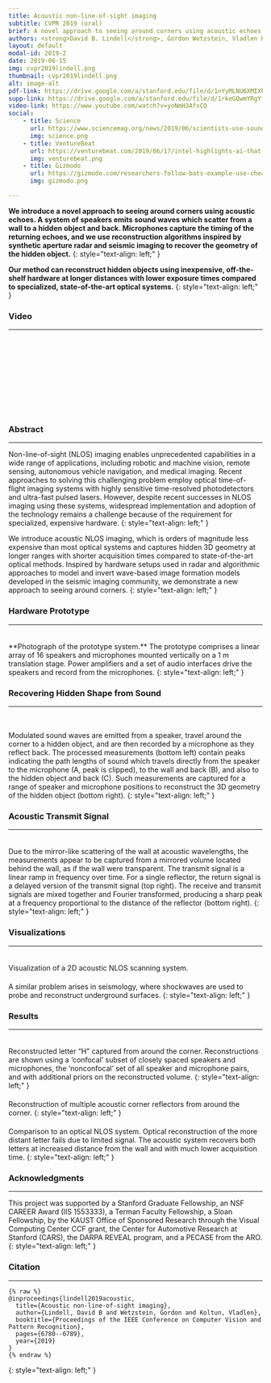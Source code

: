 ```yaml
---
title: Acoustic non-line-of-sight imaging 
subtitle: CVPR 2019 (oral)
brief: A novel approach to seeing around corners using acoustic echoes.
authors: <strong>David B. Lindell</strong>, Gordon Wetzstein, Vladlen Koltun
layout: default
modal-id: 2019-2
date: 2019-06-15 
img: cvpr2019lindell.png
thumbnail: cvpr2019lindell.png
alt: image-alt
pdf-link: https://drive.google.com/a/stanford.edu/file/d/1nYyMLNU6XMIXkzqwxt3jEDoOap4gk_IX/view?usp=sharing
supp-link: https://drive.google.com/a/stanford.edu/file/d/1rkeGQwmYRgYfS_U_RcR3iPmF3tIw8LMB/view?usp=sharing
video-link: https://www.youtube.com/watch?v=yoNmH3AfxCQ
social: 
    - title: Science  
      url: https://www.sciencemag.org/news/2019/06/scientists-use-sound-see-around-corners 
      img: science.png
    - title: VentureBeat 
      url: https://venturebeat.com/2019/06/17/intel-highlights-ai-that-can-see-around-corners-coach-children-on-the-autism-spectrum-and-more-during-cvpr/
      img: venturebeat.png
    - title: Gizmodo 
      url: https://gizmodo.com/researchers-follow-bats-example-use-cheap-speakers-and-1835581284 
      img: gizmodo.png 

---
```


**We introduce a novel approach to seeing around corners using acoustic echoes. A system of speakers emits sound waves which scatter from a wall to a hidden object and back. Microphones capture the timing of the returning echoes, and we use reconstruction algorithms inspired by synthetic aperture radar and seismic imaging to recover the geometry of the hidden object.**
{: style="text-align: left;" }

**Our method can reconstruct hidden objects using inexpensive, off-the-shelf hardware at longer distances with lower exposure times compared to specialized, state-of-the-art optical systems.**
{: style="text-align: left;" }

### Video
- - -
<div class="embed-responsive embed-responsive-16by9">
<iframe class="lazy_load embed-responsive-item" src="" data-src="https://www.youtube.com/embed/yoNmH3AfxCQ" frameborder="0" allow="accelerometer; autoplay; encrypted-media; gyroscope; picture-in-picture" allowfullscreen></iframe>
</div>

### Abstract
- - -
Non-line-of-sight (NLOS) imaging enables unprecedented capabilities in a wide range of applications, including robotic and machine vision, remote sensing, autonomous vehicle navigation, and medical imaging. Recent approaches to solving this challenging problem employ optical time-of-flight imaging systems with highly sensitive time-resolved photodetectors and ultra-fast pulsed lasers. However, despite recent successes in NLOS imaging using these systems, widespread implementation and adoption of the technology remains a challenge because of the requirement for specialized, expensive hardware.
{: style="text-align: left;" }

We introduce acoustic NLOS imaging, which is orders of magnitude less expensive than most optical systems and captures hidden 3D geometry at longer ranges with shorter acquisition times compared to state-of-the-art optical methods. Inspired by hardware setups used in radar and algorithmic approaches to model and invert wave-based image formation models developed in the seismic imaging community, we demonstrate a new approach to seeing around corners.
{: style="text-align: left;" }

### Hardware Prototype
- - -
<div class="row">
<div class="col-md-6 col-md-offset-3">
<img src="" data-src="img/publication/cvpr2019lindell/acoustic_array.png" style="padding: 10px;" class="lazy_load img-responsive" alt="">
</div>
</div>
**Photograph of the prototype system.** The prototype comprises a linear array of 16 speakers and microphones mounted vertically on a 1 m translation stage. Power amplifiers and a set of audio interfaces drive the speakers and record from the microphones.
{: style="text-align: left;" }

### Recovering Hidden Shape from Sound
- - -
<div class="row">
<div class="col-md-8 col-md-offset-2">
<img src="" data-src="img/publication/cvpr2019lindell/teaser.png" style="padding: 10px;" class="lazy_load img-responsive" alt="">
</div>
</div>

Modulated sound waves are emitted from a speaker, travel around the corner to a hidden object, and are then recorded by a microphone as they reflect back. The processed measurements (bottom left) contain peaks indicating the path lengths of sound which travels directly from the speaker to the microphone (A, peak is clipped), to the wall and back (B), and also to the hidden object and back (C). Such measurements are captured for a range of speaker and microphone positions to reconstruct the 3D geometry of the hidden object (bottom right).
{: style="text-align: left;" }

### Acoustic Transmit Signal 
- - -
<div class="row">
<div class="col-md-10 col-md-offset-1">
<img src="" data-src="img/publication/cvpr2019lindell/mirror.png" style="padding: 10px;" class="lazy_load img-responsive" alt="">
</div>
</div>
Due to the mirror-like scattering of the wall at acoustic wavelengths, the measurements appear to be captured from a mirrored volume located behind the wall, as if the wall were transparent. The transmit signal is a linear ramp in frequency over time. For a single reflector, the return signal is a delayed version of the transmit signal (top right). The receive and transmit signals are mixed together
and Fourier transformed, producing a sharp peak at a frequency proportional to the distance of the reflector (bottom right).
{: style="text-align: left;" }

### Visualizations
- - -
<div class="row">
<div class="col-md-8 col-md-offset-2">
<img src="" data-src="http://www.computationalimaging.org/wp-content/uploads/2019/03/cvpr2019_scanning.gif" style="padding: 10px;" class="lazy_load img-responsive" alt="">
</div>
</div>
Visualization of a 2D acoustic NLOS scanning system.

<div class="row">
<div class="col-md-8 col-md-offset-2">
<img src="" data-src="http://www.computationalimaging.org/wp-content/uploads/2019/03/cvpr2019_seismic.gif" style="padding: 10px;" class="lazy_load img-responsive" alt="">
</div>
</div>
 A similar problem arises in seismology, where shockwaves are used to probe and reconstruct underground surfaces.
{: style="text-align: left;" }

### Results
- - -
<div class="row">
<div class="col-md-8 col-md-offset-2" style="transform: translateX(30px);">
<img src="" data-src="http://www.computationalimaging.org/wp-content/uploads/2019/03/cvpr2019_letter_h.gif" style="padding: 10px;" class="lazy_load img-responsive" alt="">
</div>
</div>
Reconstructed letter “H” captured from around the corner. Reconstructions are shown using a ‘confocal’ subset of closely spaced speakers and microphones, the ‘nonconfocal’ set of all speaker and microphone pairs, and with additional priors on the reconstructed volume.
{: style="text-align: left;" }

<div class="row">
<div class="col-md-8 col-md-offset-2" style="transform: translateX(30px);">
<img src="" data-src="http://www.computationalimaging.org/wp-content/uploads/2019/03/cvpr2019_corner.gif" style="padding: 10px;" class="lazy_load img-responsive" alt="">
</div>
</div>
Reconstruction of multiple acoustic corner reflectors from around the corner.
{: style="text-align: left;" }

<div class="row">
<div class="col-md-8 col-md-offset-2" style="transform: translateX(30px);">
<img src="" data-src="http://www.computationalimaging.org/wp-content/uploads/2019/03/cvpr2019_optical.gif" style="padding: 10px;" class="lazy_load img-responsive" alt="">
</div>
</div>
Comparison to an optical NLOS system. Optical reconstruction of the more distant letter fails due to limited signal. The acoustic system recovers both letters at increased distance from the wall and with much lower acquisition time.
{: style="text-align: left;" }

### Acknowledgments
- - -
This project was supported by a Stanford Graduate Fellowship, an NSF CAREER Award (IIS 1553333), a Terman Faculty Fellowship, a Sloan Fellowship, by the KAUST Office of Sponsored Research through the Visual Computing Center CCF grant, the Center for Automotive Research at Stanford (CARS), the DARPA REVEAL program, and a PECASE from the ARO.
{: style="text-align: left;" }

### Citation
- - -
```
{% raw %}
@inproceedings{lindell2019acoustic,
  title={Acoustic non-line-of-sight imaging},
  author={Lindell, David B and Wetzstein, Gordon and Koltun, Vladlen},
  booktitle={Proceedings of the IEEE Conference on Computer Vision and Pattern Recognition},
  pages={6780--6789},
  year={2019}
}
{% endraw %}
```
{: style="text-align: left;" }


